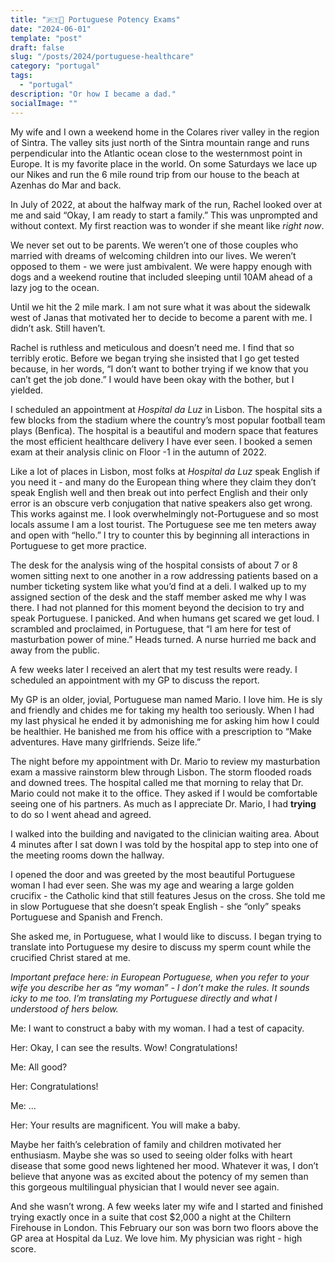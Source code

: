 ```yaml
---
title: "🇵🇹🧪 Portuguese Potency Exams"
date: "2024-06-01"
template: "post"
draft: false
slug: "/posts/2024/portuguese-healthcare"
category: "portugal"
tags:
  - "portugal"
description: "Or how I became a dad."
socialImage: ""
---
```


My wife and I own a weekend home in the Colares river valley in the region of Sintra. The valley sits just north of the Sintra mountain range and runs perpendicular into the Atlantic ocean close to the westernmost point in Europe. It is my favorite place in the world. On some Saturdays we lace up our Nikes and run the 6 mile round trip from our house to the beach at Azenhas do Mar and back.

In July of 2022, at about the halfway mark of the run, Rachel looked over at me and said “Okay, I am ready to start a family.” This was unprompted and without context. My first reaction was to wonder if she meant like _right now_.

We never set out to be parents. We weren’t one of those couples who married with dreams of welcoming children into our lives. We weren’t opposed to them - we were just ambivalent. We were happy enough with dogs and a weekend routine that included sleeping until 10AM ahead of a lazy jog to the ocean.

Until we hit the 2 mile mark. I am not sure what it was about the sidewalk west of Janas that motivated her to decide to become a parent with me. I didn’t ask. Still haven’t.

Rachel is ruthless and meticulous and doesn’t need me. I find that so terribly erotic. Before we began trying she insisted that I go get tested because, in her words, “I don’t want to bother trying if we know that you can’t get the job done.” I would have been okay with the bother, but I yielded.

I scheduled an appointment at _Hospital da Luz_ in Lisbon. The hospital sits a few blocks from the stadium where the country’s most popular football team plays (Benfica). The hospital is a beautiful and modern space that features the most efficient healthcare delivery I have ever seen. I booked a semen exam at their analysis clinic on Floor -1 in the autumn of 2022.

Like a lot of places in Lisbon, most folks at _Hospital da Luz_ speak English if you need it - and many do the European thing where they claim they don’t speak English well and then break out into perfect English and their only error is an obscure verb conjugation that native speakers also get wrong. This works against me. I look overwhelmingly not-Portuguese and so most locals assume I am a lost tourist. The Portuguese see me ten meters away and open with “hello.” I try to counter this by beginning all interactions in Portuguese to get more practice.

The desk for the analysis wing of the hospital consists of about 7 or 8 women sitting next to one another in a row addressing patients based on a number ticketing system like what you’d find at a deli. I walked up to my assigned section of the desk and the staff member asked me why I was there. I had not planned for this moment beyond the decision to try and speak Portuguese. I panicked. And when humans get scared we get loud. I scrambled and proclaimed, in Portuguese, that “I am here for test of masturbation power of mine.” Heads turned. A nurse hurried me back and away from the public.

A few weeks later I received an alert that my test results were ready. I scheduled an appointment with my GP to discuss the report.

My GP is an older, jovial, Portuguese man named Mario. I love him. He is sly and friendly and chides me for taking my health too seriously. When I had my last physical he ended it by admonishing me for asking him how I could be healthier. He banished me from his office with a prescription to “Make adventures. Have many girlfriends. Seize life.”

The night before my appointment with Dr. Mario to review my masturbation exam a massive rainstorm blew through Lisbon. The storm flooded roads and downed trees. The hospital called me that morning to relay that Dr. Mario could not make it to the office. They asked if I would be comfortable seeing one of his partners. As much as I appreciate Dr. Mario, I had **trying** to do so I went ahead and agreed.

I walked into the building and navigated to the clinician waiting area. About 4 minutes after I sat down I was told by the hospital app to step into one of the meeting rooms down the hallway.

I opened the door and was greeted by the most beautiful Portuguese woman I had ever seen. She was my age and wearing a large golden crucifix - the Catholic kind that still features Jesus on the cross. She told me in slow Portuguese that she doesn’t speak English - she “only” speaks Portuguese and Spanish and French.

She asked me, in Portuguese, what I would like to discuss. I began trying to translate into Portuguese my desire to discuss my sperm count while the crucified Christ stared at me.

_Important preface here: in European Portuguese, when you refer to your wife you describe her as “my woman” - I don’t make the rules. It sounds icky to me too. I’m translating my Portuguese directly and what I understood of hers below._

Me: I want to construct a baby with my woman. I had a test of capacity.

Her: Okay, I can see the results. Wow! Congratulations!

Me: All good?

Her: Congratulations!

Me: …

Her: Your results are magnificent. You will make a baby.

Maybe her faith’s celebration of family and children motivated her enthusiasm. Maybe she was so used to seeing older folks with heart disease that some good news lightened her mood. Whatever it was, I don’t believe that anyone was as excited about the potency of my semen than this gorgeous multilingual physician that I would never see again.

And she wasn’t wrong. A few weeks later my wife and I started and finished trying exactly once in a suite that cost $2,000 a night at the Chiltern Firehouse in London. This February our son was born two floors above the GP area at Hospital da Luz. We love him. My physician was right - high score.
